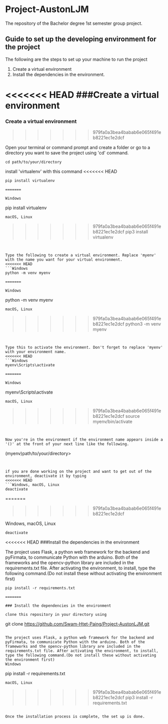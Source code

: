 # Project-AustonLJM
The repository of the Bachelor degree 1st semester group project.

## Guide to set up the developing environment for the project

The following are the steps to set up your machine to run the project

   1. Create a virtual environment
   2. Install the dependencies in the environment.

<<<<<<< HEAD
###Create a virtual environment
=======
### Create a virtual environment
>>>>>>> 979fa0a3bea4babab6e065f491eb8221ec1e2dcf

Open your terminal or command prompt and create a folder or go to a directory you want to save the project using 'cd' command.

```
cd path/to/your/directory
```

install 'virtualenv' with this command
<<<<<<< HEAD
```Windows
pip install virtualenv
```

```macOS, linux
=======

Windows
```
pip install virtualenv
```
macOS, Linux
```
>>>>>>> 979fa0a3bea4babab6e065f491eb8221ec1e2dcf
pip3 install virtualenv
```


Type the following to create a virtual environment. Replace 'myenv' with the name you want for your virtual environment.
<<<<<<< HEAD
```Windows
python -m venv myenv
```

```macOS, linux
=======

Windows
```
python -m venv myenv
```
macOS, Linux
```
>>>>>>> 979fa0a3bea4babab6e065f491eb8221ec1e2dcf
python3 -m venv myenv
```


Type this to activate the environment. Don't forget to replace 'myenv' with your environment name.
<<<<<<< HEAD
```Windows
myenv\Scripts\activate
```

```macOS, linux
=======

Windows
```
myenv\Scripts\activate
```
macOS, Linux
```
>>>>>>> 979fa0a3bea4babab6e065f491eb8221ec1e2dcf
source myenv/bin/activate
```


Now you're in the environment if the environment name appears inside a '()' at the front of your next line like the following.
```
(myenv)path/to/your/directory>
```


if you are done working on the project and want to get out of the environment, deactivate it by typing
<<<<<<< HEAD
```Windows, macOS, Linux
deactivate
```
=======
>>>>>>> 979fa0a3bea4babab6e065f491eb8221ec1e2dcf

Windows, macOS, Linux
```
deactivate
```

<<<<<<< HEAD
###Install the dependencies in the environment

The project uses Flask, a python web framework for the backend and pyFirmata, to communicate Python with the arduino. Both of the frameworks and the opencv-python library are included in the requirements.txt file. After activating the environment, to install, type the following command.(Do not install these without activating the environment first) 

```Windows
pip install -r requirements.txt
```

```macOS, linux
=======

### Install the dependencies in the environment

clone this repository in your directory using
```
git clone https://github.com/Swam-Htet-Paing/Project-AustonLJM.git
```

The project uses Flask, a python web framework for the backend and pyFirmata, to communicate Python with the arduino. Both of the frameworks and the opencv-python library are included in the requirements.txt file. After activating the environment, to install, type the following command.(Do not install these without activating the environment first) 
Windows
```
pip install -r requirements.txt
```
macOS, Linux
```
>>>>>>> 979fa0a3bea4babab6e065f491eb8221ec1e2dcf
pip3 install -r requirements.txt
```

Once the installation process is complete, the set up is done.

